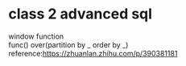 # class 2 advanced sql

window function </br>
func() over(partition by _ order by _)
reference:https://zhuanlan.zhihu.com/p/390381181
